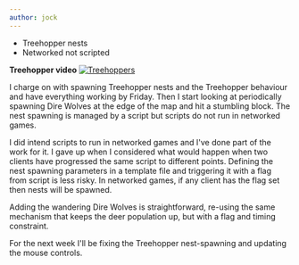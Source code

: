 ```yaml
---
author: jock
---
```

-   Treehopper nests
-   Networked not scripted

**Treehopper video**
[![Treehoppers](http://img.youtube.com/vi/wZBryKVYmQU/0.jpg)](https://youtu.be/wZBryKVYmQU)

I charge on with spawning Treehopper nests and the Treehopper behaviour and have everything working by Friday. Then I start looking at periodically spawning Dire Wolves at the edge of the map and hit a stumbling block. The nest spawning is managed by a script but scripts do not run in networked games.

I did intend scripts to run in networked games and I've done part of the work for it. I gave up when I considered what would happen when two clients have progressed the same script to different points. Defining the nest spawning parameters in a template file and triggering it with a flag from script is less risky. In networked games, if any client has the flag set then nests will be spawned.

Adding the wandering Dire Wolves is straightforward, re-using the same mechanism that keeps the deer population up, but with a flag and timing constraint.

For the next week I'll be fixing the Treehopper nest-spawning and updating the mouse controls.
